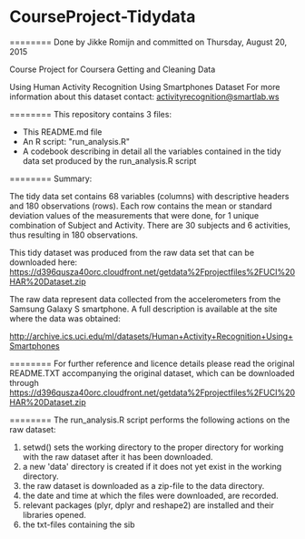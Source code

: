 # CourseProject-Tidydata

========
Done by Jikke Romijn and committed on Thursday, August 20, 2015

Course Project for Coursera Getting and Cleaning Data

Using Human Activity Recognition Using Smartphones Dataset
For more information about this dataset contact: activityrecognition@smartlab.ws

========
This repository contains 3 files:
- This README.md file
- An R script: "run_analysis.R"
- A codebook describing in detail all the variables contained in the tidy data set produced by the run_analysis.R script

========
Summary:

The tidy data set contains 68 variables (columns) with descriptive headers and 180 observations (rows).
Each row contains the mean or standard deviation values of the measurements that were done, for 1 unique combination of Subject and Activity. There are 30 subjects and 6 activities, thus resulting in 180 observations.

This tidy dataset was produced from the raw data set that can be downloaded here: https://d396qusza40orc.cloudfront.net/getdata%2Fprojectfiles%2FUCI%20HAR%20Dataset.zip

The raw data represent data collected from the accelerometers from the Samsung Galaxy S smartphone. A full description is available at the site where the data was obtained: 

http://archive.ics.uci.edu/ml/datasets/Human+Activity+Recognition+Using+Smartphones 

========
For further reference and licence details please read the original README.TXT accompanying the original dataset, which can be downloaded through https://d396qusza40orc.cloudfront.net/getdata%2Fprojectfiles%2FUCI%20HAR%20Dataset.zip

========
The run_analysis.R script performs the following actions on the raw dataset:

1. setwd() sets the working directory to the proper directory for working with the raw dataset after it has been downloaded.
2. a new 'data' directory is created if it does not yet exist in the working directory.
3. the raw dataset is downloaded as a zip-file to the data directory.
4. the date and time at which the files were downloaded, are recorded.
5. relevant packages (plyr, dplyr and reshape2) are installed and their libraries opened.
6. the txt-files containing the sib
